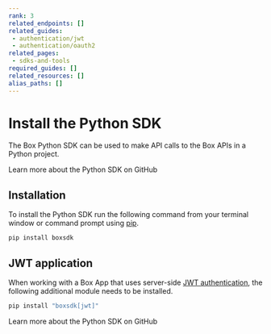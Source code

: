 ```yaml
---
rank: 3
related_endpoints: []
related_guides:
 - authentication/jwt
 - authentication/oauth2
related_pages:
 - sdks-and-tools
required_guides: []
related_resources: []
alias_paths: []
---
```


# Install the Python SDK

The Box Python SDK can be used to make API calls to the Box APIs in a Python
project.

<CTA to="https://github.com/box/box-python-sdk">
  Learn more about the Python SDK on GitHub
</CTA>

## Installation

To install the Python SDK run the following command from your terminal
window or command prompt using [pip][pip].

```sh
pip install boxsdk
```

## JWT application

When working with a Box App that uses server-side [JWT authentication][jwt], the
following additional module needs to be installed.

```sh
pip install "boxsdk[jwt]"
```

<CTA to="https://github.com/box/box-python-sdk">
  Learn more about the Python SDK on GitHub
</CTA>

[pip]: https://pypi.org/project/pip/
[jwt]: g://authentication/jwt

